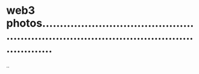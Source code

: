 # web3 photos.............................................................................................................
..
